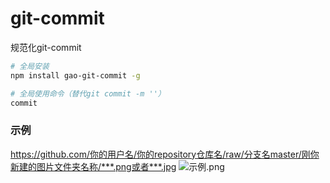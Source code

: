 # git-commit
规范化git-commit

```bash
# 全局安装 
npm install gao-git-commit -g

# 全局使用命令（替代git commit -m ''）
commit
```



### 示例
https://github.com/你的用户名/你的repository仓库名/raw/分支名master/刚你新建的图片文件夹名称/***.png或者***.jpg
![示例.png](https://bimg.gaojundong.com/commit-example.png)

